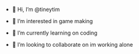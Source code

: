 - 👋 Hi, I’m @tineytim
  
- 👀 I’m interested in game making
  
- 🌱 I’m currently learning on coding

- 💞️ I’m looking to collaborate on im working alone
  
  

<!---
tineytim/tineytim is a ✨ special ✨ repository because its `README.md` (this file) appears on your GitHub profile.
You can click the Preview link to take a look at your changes.
--->
